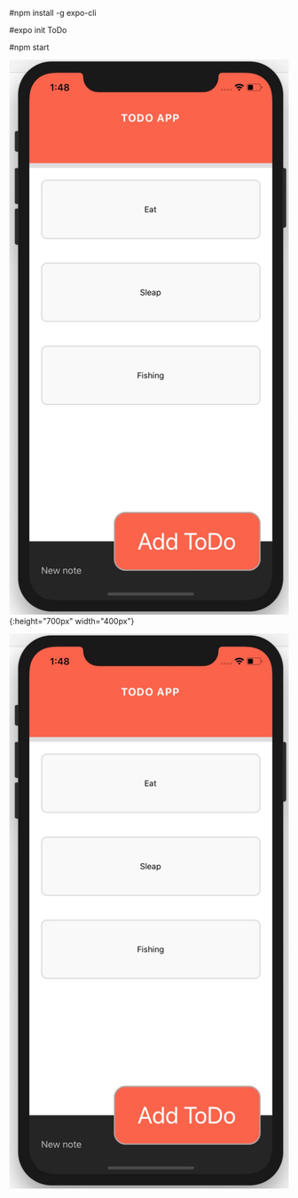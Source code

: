 #npm install -g expo-cli

#expo init ToDo

#npm start

![test image size](Screenshot.jpg){:height="700px" width="400px"}

![Image description](Screenshot.jpg)
